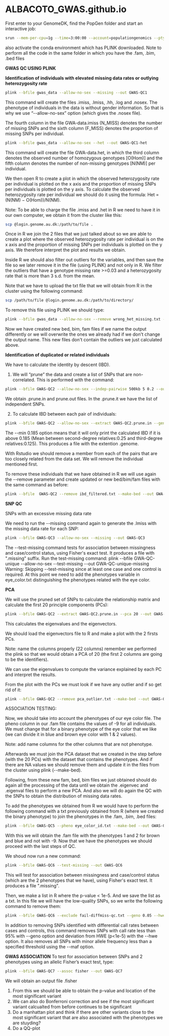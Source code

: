 # ALBACOTO_GWAS.github.io

First enter to your GenomeDK, find the PopGen folder and start an interactive job:
```sh
srun --mem-per-cpu=1g --time=3:00:00 --account=populationgenomics --pty bash
```
also activate the conda environment which has PLINK downloaded. Note to perform all the code in the same folder in which you have the .fam, .bim, .bed files


**GWAS QC USING PLINK**


**Identification of individuals with elevated missing data rates or outlying heterozygosity rate**
```sh
plink --bfile gwas_data --allow-no-sex --missing --out GWAS-QC1 
```
This command will create the files .imiss, .lmiss, .hh, .log and .nosex. The phenotype of individuals in the data is without gender information. So that is why we use “--allow-no-sex” option (which gives the .nosex file).

The fourth column in the file GWA-data.imiss (N_MISS) denotes the number of missing SNPs and the sixth column (F_MISS) denotes the proportion of missing SNPs per individual.
```sh
plink --bfile gwas_data --allow-no-sex --het --out GWAS-QC1-het 
```
This command will create the file GWA-data.het, in which the third column denotes the observed number of homozygous genotypes [O(Hom)] and the fifth column denotes the number of non-missing genotypes [N(NM)] per individual.


We then open R to create a plot in which the observed heterozygosity rate per individual is plotted on the x axis and the proportion of missing SNPs per individuals is plotted on the y axis. To calculate the observed heterozygosity rate per individual we should do it using the formula: Het = (N(NM) − O(Hom))/N(NM). 

Note: To be able to charge the file .imiss and .het in R we need to have it in our own computer, we obtain it from the cluster like this:
```sh
scp @login.genome.au.dk:/path/to/file .
```

Once in R we join the 2 files that we just talked about so we are able to create a plot where the observed heterozygosity rate per individual is on the x axis and the proportion of missing SNPs per individuals is plotted on the y axis. We therefore interpret the plot and results we obtain.


Inside R we should also filter out outliers for the variables, and then save the file so we later remove it in the file (using PLINK) and not only in R. 
We filter the outliers that have a genotype missing rate >=0.03 and a heterozygosity rate that is more than 3 s.d. from the mean. 

Note that we have to upload the txt file that we will obtain from R in the cluster using the following command:
```sh
scp /path/to/file @login.genome.au.dk:/path/to/directory/
```

To remove this file using PLINK we should type:
```sh
plink --bfile gwas_data --allow-no-sex --remove wrong_het_missing.txt --make-bed --out GWAS-QC2
```
Now we have created new bed, bim, fam files if we name the output differently or we will overwrite the ones we already had if we don't change the output name. This new files don't contain the outliers we just calculated above.


**Identification of duplicated or related individuals**

We have to calculate the identity by descent (IBD). 

1) We will “prune” the data and create a list of SNPs that are non-correlated. This is performed with the command:
```sh
plink --bfile GWAS-QC2 --allow-no-sex --indep-pairwise 500kb 5 0.2 --out GWAS-QC2
```
We obtain .prune.in and prune.out files. In the .prune.it we have the list of independent SNPs. 

2) To calculate IBD between each pair of individuals:
```sh
plink --bfile GWAS-QC2 --allow-no-sex --extract GWAS-QC2.prune.in --genome --min 0.185 --out GWAS-QC2
```
The --min 0.185 option means that it will only print the calculated IBD if it is above 0.185 (Mean between second-degree relatives:0.25 and third-degree relatives:0.125). This produces a file with the extention .genome.


With Rstudio we should remove a member from each of the pairs that are too closely related from the data set. We will remove the individual mentioned first. 

To remove these individuals that we have obtained in R we will use again the --remove parameter and create updated or new bed/bim/fam files with the same command as before: 
```sh
plink --bfile  GWAS-QC2 --remove ibd_filtered.txt --make-bed --out GWA-QC3 
```



**SNP QC**

SNPs with an excessive missing data rate

We need to run the --missing command again to generate the .lmiss with the missing data rate for each SNP: 
```sh
plink --bfile GWAS-QC3 --allow-no-sex --missing --out GWAS-QC3
```

The --test-missing command tests for association between missingness and case/control status, using Fisher's exact test. It produces a file with ".missing" suffix.
Run the test-missing command: plink --bfile GWA-QC-unique --allow-no-sex --test-missing --out GWA-QC-unique-missing
Warning: Skipping --test-missing since at least one case and one control is required. At this point we need to add the phenotypes variable in eye_color.txt distinguishing the phenotypes related with the eye color. 


**PCA**

We will use the pruned set of SNPs to calculate the relationship matrix and calculate the first 20 principle components (PCs): 
```sh
plink --bfile GWAS-QC2 --extract GWAS-QC2.prune.in --pca 20 --out GWAS-QC2
```
This calculates the eigenvalues and the eigenvectors.

We should load the eigenvectors file to R and make a plot with the 2 firsts PCs. 

Note: name the columns properly (22 columns) remember we performed the plink so that we would obtain a PCA of 20 (the first 2 columns are going to be the identifiers). 

We can use the eigenvalues to compute the variance explained by each PC and interpret the results.

From the plot with the PCs we must look if we have any outlier and if so get rid of it:
```sh
plink --bfile GWAS-QC2 --remove pca_outlier.txt --make-bed --out GWAS-QC4
```

ASSOCIATION TESTING:

Now, we should take into account the phenotypes of our eye color file. The pheno column in our .fam file contains the values of -9 for all individuals. We must change that for a binary phenotype of the eye color that we like (we can divide it in blue and brown eye color with 1 & 2 values). 

Note: add name columns for the other columns that are not phenotype.

Afterwards we must join the PCA dataset that we created in the step before (with the 20 PCs) with the dataset that contains the phenotypes. And if there are NA values we should remove them and update it in the files from the cluster using plink (--make-bed).

Following, from these new fam, bed, bim files we just obtained should do again all the processing of the data until we obtain the .eigenvec and .eigenval files to perform a new PCA.
And also we will do again the QC with the SNPs to obtain the distribution of missing data rates. 


To add the phenotypes we obtained from R we would have to perform the following command with a txt previously obtained from R (where we created the binary phenotype) to join the phenotypes in the .fam, .bim, .bed files:
```sh
plink --bfile GWAS-QC5 --pheno eye_color_id.txt --make-bed --out GWAS-QC6
```
With this we will obtain the .fam file with the phenotypes 1 and 2 for brown and blue and not with -9. Now that we have the phenotypes we should proceed with the last steps of QC. 


We shoud now run a new command:
```sh
plink --bfile GWAS-QC6 --test-missing --out GWAS-QC6
```
This will test for association between missingness and case/control status (which are the 2 phenotypes that we have), using Fisher's exact test. It produces a file ".missing".

Then, we make a list in R where the p-value < 1e-5. And we save the list as a txt. In this file we will have the low-quality SNPs, so we write the following command to remove them:
```sh
plink --bfile GWAS-QC6 --exclude fail-diffmiss-qc.txt --geno 0.05 --hwe 0.00001 --maf 0.01 --make-bed --out GWAS-QC7
```
In addition to removing SNPs identified with differential call rates between cases and controls, this command removes SNPs with call rate less than 95% with --geno option and deviation from HWE (p<1e-5) with the --hwe option. It also removes all SNPs with minor allele frequency less than a specified threshold using the --maf option.


**GWAS ASSOCIATION**
To test for association between SNPs and 2 phenotypes using an allelic Fisher’s exact test, type:
```sh
plink --bfile GWAS-QC7 --assoc fisher --out GWAS-QC7
```
We will obtain an output file .fisher 
1) From this we should be able to obtain the p-value and location of the most significant variant
2) We can also do Bonferroni correction and see if the most significant variant calcualted from before continues to be significant
3) Do a manhattan plot and think if there are other variants close to the most significant variant that are also associated with the phenotypes we are stuyding?
4) Do a QQ-plot


















